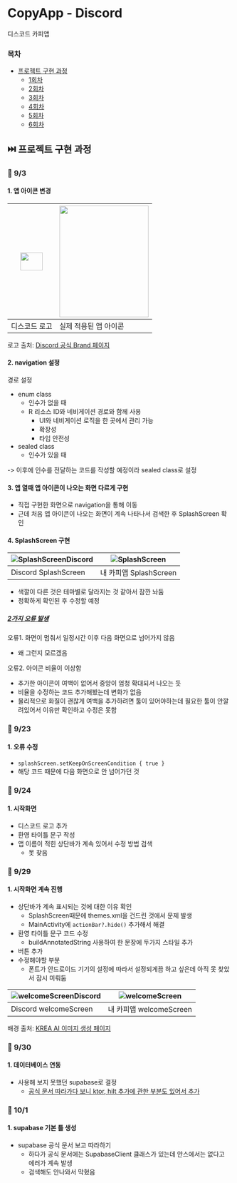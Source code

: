 # CopyApp - Discord
디스코드 카피앱

### 목차  
- [프로젝트 구현 과정](##⏭️-프로젝트-구현-과정)
  - [1회차](###📌-9/3)
  - [2회차](###📌-9/23)
  - [3회차](###📌-9/24)
  - [4회차](###📌-9/29)
  - [5회차](###📌-9/30)
  - [6회차](###10/1)

## ⏭️ 프로젝트 구현 과정
### 📌 9/3
#### 1. 앱 아이콘 변경

|<img src="https://github.com/user-attachments/assets/2bb08a21-15f1-4eb3-a66f-bcb23de2ff92" width="50" height="40"/>|<img src="https://github.com/user-attachments/assets/f5664cd9-63b8-479a-9d59-385dd5156ce1" width="200" height="250"/>|
|---|---|
|디스코드 로고|실제 적용된 앱 아이콘|

로고 출처: [Discord 공식 Brand 페이지](https://discord.com/branding)

#### 2. navigation 설정

경로 설정
- enum class
  - 인수가 없을 때
  - R 리소스 ID와 네비게이션 경로와 함께 사용
    - UI와 네비게이션 로직을 한 곳에서 관리 가능
    - 확장성
    - 타입 안전성
- sealed class
  - 인수가 있을 때
    
-> 이후에 인수를 전달하는 코드를 작성할 예정이라 sealed class로 설정 

#### 3. 앱 열때 앱 아이콘이 나오는 화면 다르게 구현

- 직접 구현한 화면으로 navigation을 통해 이동
- 근데 처음 앱 아이콘이 나오는 화면이 계속 나타나서 검색한 후 SplashScreen 확인

#### 4. SplashScreen 구현

|![SplashScreenDiscord](https://github.com/user-attachments/assets/043405da-ac32-488e-8f8f-f0b785a1a23b)|![SplashScreen](https://github.com/user-attachments/assets/3d640e21-cc55-4faf-b798-31a15d470e5c)|
|---|---|
|Discord SplashScreen|내 카피앱 SplashScreen|
- 색깔이 다른 것은 테마별로 달라지는 것 같아서 잠깐 놔둠
- 정확하게 확인된 후 수정할 예정

##### [2가지 오류 발생](https://github.com/21dbwls12/CopyAppDiscord/commit/3173bfe4d2fe3cc10ebc1ae7e4dfe372058e11b6)

오류1. 화면이 멈춰서 일정시간 이후 다음 화면으로 넘어가지 않음
- 왜 그런지 모르겠음
  
오류2. 아이콘 비율이 이상함
- 추가한 아이콘이 여백이 없어서 중앙이 엄청 확대되서 나오는 듯
- 비율을 수정하는 코드 추가해봤는데 변화가 없음
- 물리적으로 화질이 괜찮게 여백을 추가하려면 툴이 있어야하는데 필요한 툴이 안깔려있어서 이유만 확인하고 수정은 못함

### 📌 9/23
#### 1. 오류 수정
- ```splashScreen.setKeepOnScreenCondition { true }```
- 해당 코드 때문에 다음 화면으로 안 넘어가던 것

### 📌 9/24
#### 1. 시작화면
- 디스코드 로고 추가
- 환영 타이틀 문구 작성
- 앱 이름이 적힌 상단바가 계속 있어서 수정 방법 검색
  - 못 찾음

### 📌 9/29
#### 1. 시작화면 계속 진행
- 상단바가 계속 표시되는 것에 대한 이유 확인
  - SplashScreen때문에 themes.xml을 건드린 것에서 문제 발생
  - MainActivity에 ```actionBar?.hide()``` 추가해서 해결
- 환영 타이틀 문구 코드 수정
  - buildAnnotatedString 사용하여 한 문장에 두가지 스타일 추가
- 버튼 추가
- 수정해야할 부분
  - 폰트가 안드로이드 기기의 설정에 따라서 설정되게끔 하고 싶은데 아직 못 찾았서 잠시 미뤄둠

|![welcomeScreenDiscord](https://github.com/user-attachments/assets/078c0013-f42a-4626-abf2-3f45cbe5daa2)|![welcomeScreen](https://github.com/user-attachments/assets/a2cd8e4a-1e37-4455-b56e-f8ce92f2d4ae)|
|---|---|
|Discord welcomeScreen|내 카피앱 welcomeScreen|

배경 출처: [KREA AI 이미지 생성 페이지](https://www.krea.ai/apps/image/flux)

### 📌 9/30
#### 1. 데이터베이스 연동
- 사용해 보지 못했던 supabase로 결정
  - [공식 문서 따라가다 보니 ktor, hilt 추가에 관한 부분도 있어서 추가](https://github.com/21dbwls12/CopyAppDiscord/commit/1798abdf3ffdaf27b9e4245e2e79fe802712b883)

### 📌 10/1
#### 1. supabase 기본 틀 생성
- supabase 공식 문서 보고 따라하기
  - 하다가 공식 문서에는 SupabaseClient 클래스가 있는데 안스에서는 없다고 에러가 계속 발생
  - 검색해도 안나와서 막혔음




